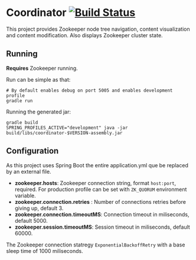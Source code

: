 # Coordinator [![Build Status](https://travis-ci.org/gmcoringa/coordinator.svg)](https://travis-ci.org/gmcoringa/coordinator)

This project provides Zookeeper node tree navigation, content visualization and content modification. Also displays Zookeeper cluster state.

## Running

**Requires** Zookeeper running.

Run can be simple as that:

```shell
# By default enables debug on port 5005 and enables development profile
gradle run
``` 

Running the generated jar:

```shell
gradle build
SPRING_PROFILES_ACTIVE="development" java -jar build/libs/coordinator-$VERSION-assembly.jar
```

## Configuration

As this project uses Spring Boot the entire application.yml que be replaced by an external file.

- **zookeeper.hosts**: Zookeeper connection string, format ``host:port``, required. For production profile can be set with ``ZK_QUORUM`` environment variable.
- **zookeeper.connection.retries** : Number of connections retries before giving up, default 3.
- **zookeeper.connection.timeoutMS**: Connection timeout in miliseconds, default 5000.
- **zookeeper.session.timeoutMS**: Session timeout in miliseconds, default 60000.

The Zookeeper connection statregy ``ExponentialBackoffRetry`` with a base sleep time of 1000 miliseconds.
  